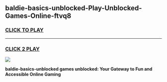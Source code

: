 
## baldie-basics-unblocked-Play-Unblocked-Games-Online-ftvq8
<h3>
<a href="https://premium76.site?title=baldie-basics-unblocked&ref=25A">CLICK TO PLAY</a></h3>
<hr>

<h3>
<a href="https://premium76.site?title=baldie-basics-unblocked&ref=25A">CLICK 2 PLAY</a>
  
</h3>

<a href="https://premium76.site?title=baldie-basics-unblocked&ref=25A"><img src="https://clearcache.store/games.png"></a>


**baldie-basics-unblocked games unblocked: Your Gateway to Fun and Accessible Online Gaming**
